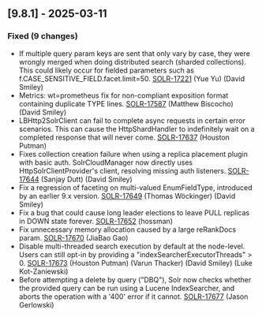 <!-- @formatter:off -->
<!-- noinspection -->
<!-- Prevents auto format, for JetBrains IDE File > Settings > Editor > Code Style (Formatter Tab) > Turn formatter on/off with markers in code comments  -->

<!-- This file is automatically generate by logchange tool 🌳 🪓 => 🪵 -->
<!-- Visit https://github.com/logchange/logchange and leave a star 🌟 -->
<!-- !!! ⚠️ DO NOT MODIFY THIS FILE, YOUR CHANGES WILL BE LOST ⚠️ !!! -->


[9.8.1] - 2025-03-11
--------------------

### Fixed (9 changes)

- If multiple query param keys are sent that only vary by case, they were wrongly merged when doing distributed search (sharded collections). This could likely occur for fielded parameters such as f.CASE_SENSITIVE_FIELD.facet.limit=50. [SOLR-17221](https://issues.apache.org/jira/browse/SOLR-17221) (Yue Yu) (David Smiley)
- Metrics: wt=prometheus fix for non-compliant exposition format containing duplicate TYPE lines. [SOLR-17587](https://issues.apache.org/jira/browse/SOLR-17587) (Matthew Biscocho) (David Smiley)
- LBHttp2SolrClient can fail to complete async requests in certain error scenarios. This can cause the HttpShardHandler to indefinitely wait on a completed response that will never come. [SOLR-17637](https://issues.apache.org/jira/browse/SOLR-17637) (Houston Putman)
- Fixes collection creation failure when using a replica placement plugin with basic auth. SolrCloudManager now directly uses HttpSolrClientProvider's client, resolving missing auth listeners. [SOLR-17644](https://issues.apache.org/jira/browse/SOLR-17644) (Sanjay Dutt) (David Smiley)
- Fix a regression of faceting on multi-valued EnumFieldType, introduced by an earlier 9.x version. [SOLR-17649](https://issues.apache.org/jira/browse/SOLR-17649) (Thomas Wöckinger) (David Smiley)
- Fix a bug that could cause long leader elections to leave PULL replicas in DOWN state forever. [SOLR-17652](https://issues.apache.org/jira/browse/SOLR-17652) (hossman)
- Fix unnecessary memory allocation caused by a large reRankDocs param. [SOLR-17670](https://issues.apache.org/jira/browse/SOLR-17670) (JiaBao Gao)
- Disable multi-threaded search execution by default at the node-level. Users can still opt-in by providing a "indexSearcherExecutorThreads" &gt; 0. [SOLR-17673](https://issues.apache.org/jira/browse/SOLR-17673) (Houston Putman) (Varun Thacker) (David Smiley) (Luke Kot-Zaniewski)
- Before attempting a delete by query ("DBQ"), Solr now checks whether the provided query can be run using a Lucene IndexSearcher, and aborts the operation with a '400' error if it cannot. [SOLR-17677](https://issues.apache.org/jira/browse/SOLR-17677) (Jason Gerlowski)


